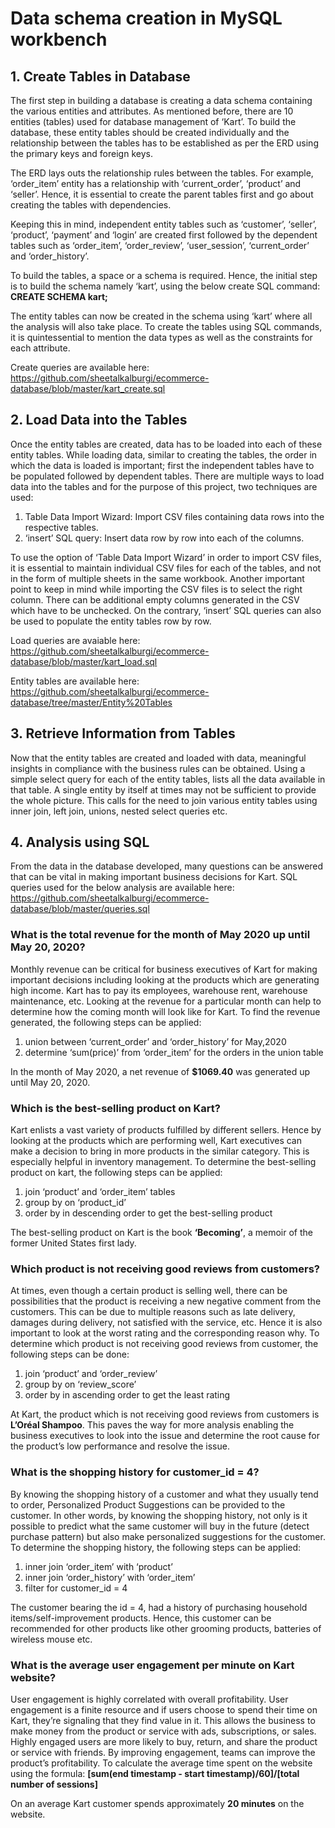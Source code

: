 # Data schema creation in MySQL workbench

## 1. Create Tables in Database

The first step in building a database is creating a data schema containing the various entities and attributes. As mentioned before, there are 10 entities (tables) used for database management of ‘Kart’. To build the database, these entity tables should be created individually and the relationship between the tables has to be established as per the ERD using the primary keys and foreign keys.

The ERD lays outs the relationship rules between the tables. For example, ‘order_item’ entity has a relationship with ‘current_order’, ‘product’ and ‘seller’. Hence, it is essential to create the parent tables first and go about creating the tables with dependencies. 

Keeping this in mind, independent entity tables such as ‘customer’, ‘seller’, ‘product’, ‘payment’ and ‘login’ are created first followed by the dependent tables such as ‘order_item’, ‘order_review’, ‘user_session’, ‘current_order’ and ‘order_history’.

To build the tables, a space or a schema is required. Hence, the initial step is to build the schema namely ‘kart’, using the below create SQL command: **CREATE SCHEMA kart;**

The entity tables can now be created in the schema using ‘kart’ where all the analysis will also take place. To create the tables using SQL commands, it is quintessential to mention the data types as well as the constraints for each attribute. 

Create queries are available here: https://github.com/sheetalkalburgi/ecommerce-database/blob/master/kart_create.sql

## 2. Load Data into the Tables

Once the entity tables are created, data has to be loaded into each of these entity tables. While loading data, similar to creating the tables, the order in which the data is loaded is important; first the independent tables have to be populated followed by dependent tables. There are multiple ways to load data into the tables and for the purpose of this project, two techniques are used: 
  1. Table Data Import Wizard: Import CSV files containing data rows into the respective tables.
  2. ‘insert’ SQL query: Insert data row by row into each of the columns. <br>

To use the option of ‘Table Data Import Wizard’ in order to import CSV files, it is essential to maintain individual CSV files for each of the tables, and not in the form of multiple sheets in the same workbook. Another important point to keep in mind while importing the CSV files is to select the right column. There can be additional empty columns generated in the CSV which have to be unchecked. On the contrary, ‘insert’ SQL queries can also be used to populate the entity tables row by row.

Load queries are avaiable here: https://github.com/sheetalkalburgi/ecommerce-database/blob/master/kart_load.sql

Entity tables are available here: https://github.com/sheetalkalburgi/ecommerce-database/tree/master/Entity%20Tables

## 3. Retrieve Information from Tables

Now that the entity tables are created and loaded with data, meaningful insights in compliance with the business rules can be obtained. Using a simple select query for each of the entity tables, lists all the data available in that table. A single entity by itself at times may not be sufficient to provide the whole picture. This calls for the need to join various entity tables using inner join, left join, unions, nested select queries etc.

## 4. Analysis using SQL

From the data in the database developed, many questions can be answered that can be vital in making important business decisions for Kart. SQL queries used for the below analysis are available here: https://github.com/sheetalkalburgi/ecommerce-database/blob/master/queries.sql

### What is the total revenue for the month of May 2020 up until May 20, 2020?
Monthly revenue can be critical for business executives of Kart for making important decisions including looking at the products which are generating high income. Kart has to pay its employees, warehouse rent, warehouse maintenance, etc. Looking at the revenue for a particular month can help to determine how the coming month will look like for Kart. To find the revenue generated, the following steps can be applied: 
  1. union between ‘current_order’ and ‘order_history’ for May,2020
  2. determine ‘sum(price)’ from ‘order_item’ for the orders in the union table
  
In the month of May 2020, a net revenue of **$1069.40** was generated up until May 20, 2020.

### Which is the best-selling product on Kart?
Kart enlists a vast variety of products fulfilled by different sellers. Hence by looking at the products which are performing well, Kart executives can make a decision to bring in more products in the similar category. This is especially helpful in inventory management. To determine the best-selling product on kart, the following steps can be applied:
  1. join ‘product’ and ‘order_item’ tables
  2. group by on ‘product_id’
  3. order by in descending order to get the best-selling product
  
The best-selling product on Kart is the book **‘Becoming’**, a memoir of the former United States first lady.

### Which product is not receiving good reviews from customers?
At times, even though a certain product is selling well, there can be possibilities that the product is receiving a new negative comment from the customers. This can be due to multiple reasons such as late delivery, damages during delivery, not satisfied with the service, etc. Hence it is also important to look at the worst rating and the corresponding reason why. To determine which product is not receiving good reviews from customer, the following steps can be done:
  1. join ‘product’ and ‘order_review’
  2. group by on ‘review_score’
  3. order by in ascending order to get the least rating
  
At Kart, the product which is not receiving good reviews from customers is **L’Oréal Shampoo**. This paves the way for more analysis enabling the business executives to look into the issue and determine the root cause for the product’s low performance and resolve the issue.

### What is the shopping history for customer_id = 4?
By knowing the shopping history of a customer and what they usually tend to order, Personalized Product Suggestions can be provided to the customer. In other words, by knowing the shopping history, not only is it possible to predict what the same customer will buy in the future (detect purchase pattern) but also make personalized suggestions for the customer. To determine the shopping history, the following steps can be applied:
  1. inner join ‘order_item’ with ‘product’
  2. inner join ‘order_history’ with ‘order_item’
  3. filter for customer_id = 4
  
The customer bearing the id = 4, had a history of purchasing household items/self-improvement products. Hence, this customer can be recommended for other products like other grooming products, batteries of wireless mouse etc.

### What is the average user engagement per minute on Kart website?
User engagement is highly correlated with overall profitability. User engagement is a finite resource and if users choose to spend their time on Kart, they’re signaling that they find value in it. This allows the business to make money from the product or service with ads, subscriptions, or sales. Highly engaged users are more likely to buy, return, and share the product or service with friends. By improving engagement, teams can improve the product’s profitability. To calculate the average time spent on the website using the formula:
                                  **[sum(end timestamp - start timestamp)/60]/[total number of sessions]**
                                  
On an average Kart customer spends approximately **20 minutes** on the website. 
             




